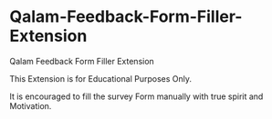 # Qalam-Feedback-Form-Filler-Extension
Qalam Feedback Form Filler Extension 

This Extension is for Educational Purposes Only.

It is encouraged to fill the survey Form manually with true spirit and Motivation.



